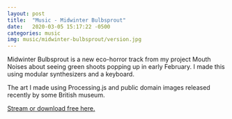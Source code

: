 ```yaml
---
layout: post
title:  "Music - Midwinter Bulbsprout"
date:   2020-03-05 15:17:22 -0500
categories: music
img: music/midwinter-bulbsprout/version.jpg
---
```

Midwinter Bulbsprout is a new eco-horror track from my project Mouth Noises about seeing green shoots popping up in early February. I made this using modular synthesizers and a keyboard.

The art I made using Processing.js and public domain images released recently by some British museum.

[Stream or download free here.](https://mouthnoises.bandcamp.com/track/midwinter-bulbsprout)

